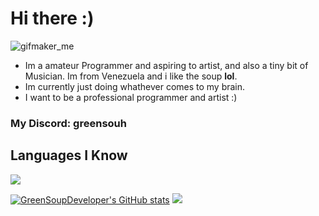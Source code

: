# Hi there :)
![gifmaker_me](https://github.com/greensouh/greensouh/assets/109924369/5be6c8b7-8a03-45ee-b5ee-c42b7a733890)

* Im a amateur Programmer and aspiring to artist, and also a tiny bit of Musician. Im from Venezuela and i like the soup <Strong>lol</Strong>.
* Im currently just doing whathever comes to my brain.
* I want to be a professional programmer and artist :)

### My Discord: greensouh

## Languages I Know
<img src="https://skillicons.dev/icons?i=haxe,haxeflixel,cpp,css,cs,java,python,js,html,&perline=10&theme=dark"/>

[![GreenSoupDeveloper's GitHub stats](https://github-readme-stats.vercel.app/api?username=greensouh&theme=gotham)](https://github.com/anuraghazra/github-readme-stats)
![](https://github-readme-stats.vercel.app/api/top-langs/?username=greensouh&layout=compact&theme=gotham)
<!--
**GreenSoupDeveloper/GreenSoupDeveloper** is a 鉁� _special_ 鉁� repository because its `README.md` (this file) appears on your GitHub profile.

